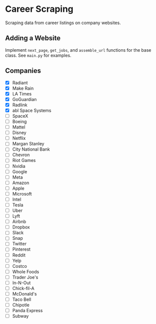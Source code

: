 # Career Scraping

Scraping data from career listings on company websites.

## Adding a Website

Implement `next_page`, `get_jobs`, and `assemble_url` functions for the base class. See `main.py` for examples.

## Companies

- [x] Radiant
- [x] Make Rain
- [x] LA Times
- [x] GoGuardian
- [x] Radlink
- [x] abl Space Systems
- [ ] SpaceX
- [ ] Boeing
- [ ] Mattel
- [ ] Disney
- [ ] Netflix
- [ ] Margan Stanley
- [ ] City National Bank
- [ ] Chevron
- [ ] Riot Games
- [ ] Nvidia
- [ ] Google
- [ ] Meta
- [ ] Amazon
- [ ] Apple
- [ ] Microsoft
- [ ] Intel
- [ ] Tesla
- [ ] Uber
- [ ] Lyft
- [ ] Airbnb
- [ ] Dropbox
- [ ] Slack
- [ ] Snap
- [ ] Twitter
- [ ] Pinterest
- [ ] Reddit
- [ ] Yelp
- [ ] Costco
- [ ] Whole Foods
- [ ] Trader Joe's
- [ ] In-N-Out
- [ ] Chick-fil-A
- [ ] McDonald's
- [ ] Taco Bell
- [ ] Chipotle
- [ ] Panda Express
- [ ] Subway
